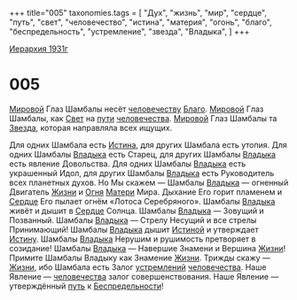 +++
title="005"
taxonomies.tags = [
"Дух",
"жизнь",
"мир",
"сердце",
"путь",
"свет",
"человечество",
"истина",
"материя",
"огонь",
"благо",
"беспредельность",
"устремление",
"звезда",
"Владыка",
]
+++

[Иерархия 1931г](/agni/19312)

# 005
[Мировой](/tags/мир) Глаз Шамбалы несёт [человечеству](/tags/человечество) [Благо](/tags/благо). [Мировой](/tags/мир) Глаз Шамбалы, как [Свет](/tags/свет) на [пути](/tags/[путь](/tags/путь)) [человечества](/tags/человечество). [Мировой](/tags/мир) Глаз Шамбалы та [Звезда](/tags/звезда), которая направляла всех ищущих.   

Для одних Шамбала есть [Истина](/tags/истина), для других Шамбала есть утопия. Для одних Шамбалы [Владыка](/tags/Владыка) есть Старец, для других Шамбалы [Владыка](/tags/Владыка) есть явление Довольства. Для одних Шамбалы [Владыка](/tags/Владыка) есть украшенный Идол, для других Шамбалы [Владыка](/tags/Владыка) есть Руководитель всех планетных духов. Но Мы скажем — Шамбалы [Владыка](/tags/Владыка) — огненный Двигатель [Жизни](/tags/жизнь) и [Огня](/tags/огонь) [Матери](/tags/материя) Мира. Дыхание Его горит пламенем и [Сердце](/tags/сердце) Его пылает огнём «Лотоса Серебряного». Шамбалы [Владыка](/tags/Владыка) живёт и дышит в [Сердце](/tags/сердце) Солнца. Шамбалы [Владыка](/tags/Владыка) — Зовущий и Позванный. Шамбалы [Владыка](/tags/Владыка) — Стрелу Несущий и все стрелы Принимающий! Шамбалы [Владыка](/tags/Владыка) дышит [Истиной](/tags/истина) и утверждает [Истину](/tags/истина). Шамбалы [Владыка](/tags/Владыка) Нерушим и рушимость претворяет в созидание! Шамбалы [Владыка](/tags/Владыка) — Навершие Знамени и Вершина [Жизни](/tags/жизнь)! Примите Шамбалы Владыку как Знамение [Жизни](/tags/жизнь). Трижды скажу — [Жизни](/tags/жизнь), ибо Шамбала есть Залог [устремлений](/tags/устремление) [человечества](/tags/человечество). Наше Явление — [человечества](/tags/человечество) залог совершенствования. Наше Явление — утверждённый [путь](/tags/путь) к [Беспредельности](/tags/беспредельность)!   

